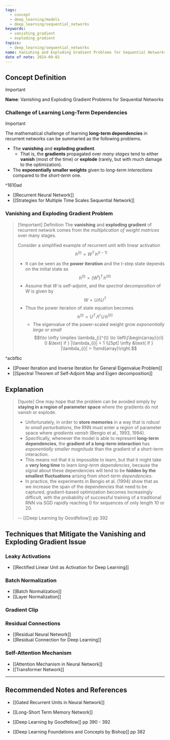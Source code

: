 ```yaml
---
tags:
  - concept
  - deep_learning/models
  - deep_learning/sequential_networks
keywords:
  - vanishing_gradient
  - exploding_gradient
topics:
  - deep_learning/sequential_networks
name: Vanishing and Exploding Gradient Problems for Sequential Networks
date of note: 2024-09-02
---
```


## Concept Definition

>[!important]
>**Name**: Vanishing and Exploding Gradient Problems for Sequential Networks

### Challenge of Learning Long-Term Dependencies 

>[!important]
>The mathematical challenge of learning **long-term dependencies** in recurrent networks can be summaried as the following problems. 
>
>- The **vanishing** and **exploding gradient**.  
>	- That is, the **gradients** propagated over *many stages* tend to either **vanish** (most of the time) or **explode** (rarely, but with much damage to the optimization).
>- The **exponentially smaller weights** given to *long-term interactions* compared to the *short-term* one.

^1610ad

- [[Recurrent Neural Network]]
- [[Strategies for Multiple Time Scales Sequential Network]]

### Vanishing and Exploding Gradient Problem

>[!important] Definition
>The **vanishing** and **exploding gradient** of recurrent network comes from the *multiplication of weight matrices* over many stages.
>
>Consider a simplified example of recurrent unit with linear activation $$h^{(t)} = W^{T}\,h^{(t-1)}$$
>- It can be seen as the **power iteration** and the $t$-step state depends on the initial state as $$h^{(t)} = (W^{t})^{T}\,h^{(0)}$$
>- Assume that $W$ is self-adjoint, and the *spectral decomposition* of $W$ is given by $$W = U\Lambda U^{T}$$
>- Thus the power iteration of state equation becomes $$h^{(t)} = U^{T}\,\Lambda^{t}\, U\,h^{(0)}$$
>	- The eigenvalue of the power-scaled weight grow *exponentially large or small* $$t\to \infty \implies \lambda_{i}^{t} \to \left\{\begin{array}{cl} 0 &\text{ if } |\lambda_{i}| < 1 \\[5pt] \infty &\text{ if } |\lambda_{i}| > 1\end{array}\right.$$

^acbfbc

- [[Power Iteration and Inverse Iteration for General Eigenvalue Problem]]
- [[Spectral Theorem of Self-Adjoint Map and Eigen decomposition]]


## Explanation

>[!quote]
>One may hope that the problem can be avoided simply by **staying in a region of parameter space** where the gradients do not vanish or explode. 
>- Unfortunately, in order to **store memories** in a way that is *robust to small perturbations*, the RNN must enter a region of parameter space where *gradients vanish* (Bengio et al., 1993, 1994). 
>- Specifically, whenever the model is able to represent **long-term dependencies**, the **gradient of a long-term interaction** has *exponentially smaller magnitude* than the gradient of a short-term interaction. 
>- This means not that it is impossible to learn, but that it might take a **very long time** to learn *long-term dependencies*, because the signal about these dependencies will tend to be **hidden by the smallest fluctuations** arising from *short-term dependencies*. 
>- In practice, the experiments in Bengio et al. (1994) show that as we increase the span of the dependencies that need to be captured, gradient-based optimization becomes increasingly difficult, with the probability of successful training of a traditional RNN via SGD rapidly reaching $0$ for sequences of only length $10$ or $20$.
>  
>-- [[Deep Learning by Goodfellow]] pp 392



## Techniques that Mitigate the Vanishing and Exploding Gradient Issue


### Leaky Activations

- [[Rectified Linear Unit as Activation for Deep Learning]]

### Batch Normalization

- [[Batch Normalization]]
- [[Layer Normalization]]

### Gradient Clip



### Residual Connections

- [[Residual Neural Network]]
- [[Residual Connection for Deep Learning]]

### Self-Attention Mechanism

- [[Attention Mechanism in Neural Network]]
- [[Transformer Network]]







-----------
##  Recommended Notes and References



- [[Gated Recurrent Units in Neural Network]]
- [[Long-Short Term Memory Network]]








- [[Deep Learning by Goodfellow]] pp 390 - 392
- [[Deep Learning Foundations and Concepts by Bishop]] pp 382
